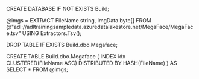 CREATE DATABASE IF NOT EXISTS Build;

@imgs = 
    EXTRACT 
        FileName string, 
        ImgData byte[]
    FROM @"adl://adltrainingsampledata.azuredatalakestore.net/MegaFace/MegaFace.tsv"
    USING  Extractors.Tsv();

DROP TABLE IF EXISTS Build.dbo.Megaface;

CREATE TABLE Build.dbo.Megaface
( 
    INDEX idx  
    CLUSTERED(FileName ASC)
    DISTRIBUTED BY HASH(FileName) 
) AS SELECT * FROM @imgs;


